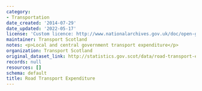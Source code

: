 ```yaml
---
category:
- Transportation
date_created: '2014-07-29'
date_updated: '2022-05-17'
license: 'Custom licence: http://www.nationalarchives.gov.uk/doc/open-government-licence/version/3/'
maintainer: Transport Scotland
notes: <p>Local and central government transport expenditure</p>
organization: Transport Scotland
original_dataset_link: http://statistics.gov.scot/data/road-transport-expenditure
records: null
resources: []
schema: default
title: Road Transport Expenditure
---
```

